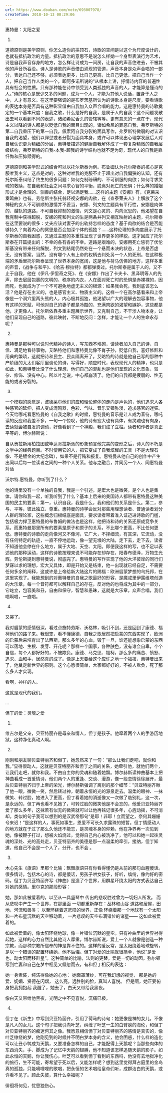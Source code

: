 ```yaml
---
url: https://www.douban.com/note/693007978/
createTime: 2018-10-13 00:29:06
---
```


惠特曼：太阳之爱

1.

道德原则是美学原则，你怎么造你的拱顶石，诗歌的空间是以这个为尺度设计的，也就有抵抗政治的力量。抵抗政治的意思不是说怎么样拗一个身型表演行为艺术，诗是自我声音存身的地方，怎么样让诗成为一间房，让自我的声音住进去，不被其他的声音所吞没。诗人是诗歌的声音借由涌现的管道，声音本身是众声合唱的一部分，表达自己还不够，必须表达更多，比自己更高，比自己更低，把自己当作一个人，把自己当作人类的一个，即阿多诺所说的“从根本上讲，抒情诗内容的普遍性具有社会的性质。只有那种能在诗中领受到人类孤独的声音的人，才能算是懂诗的人。”诗的核心是既少又多的问题，成为一个人，才能为其他人说话，置身于人之中，人才有意义。在这里要强调的是布罗茨基所认为的诗歌本身是尺度，要看诗歌的表达本身是否具有这种彰显借由自我加入众声合唱的能力。这是惠特曼的诗歌奠定的一个基本尺度：自我之歌，什么是好的自我，是属于人的自我？这个问题发散出去可以看到不同的表述，诸如希尼舌头的管辖等等。更有意思的一点在于，现代主义以降的诗人都是以贬低自我的面目出现的，诸如希尼的罪恶自我，弗罗斯特的第二自我重压下的第一自我，佩索阿自我分裂的面具写作，弗罗斯特微弱的对认识自我的渴望，他们以罪愆或者分裂为面具本身，或许可以体现出心理学发展后人对自我认识更为精细的分层，惠特曼描述的健康自我解体成了一套复杂精微的自我层级结构，弗罗斯特的自我-本我-超我的诗学结构也就不足为奇，现代人的自我是靠忏悔和压抑赎得的。

道德原则和美学形式的结合可以以托尔斯泰为例。布鲁姆认为托尔斯泰的核心是克服唯我主义，这点是对的，这种对唯我的克服不止于超出对自我偏狭的认知，还有托尔斯泰纠结了终生的很多问题：如何克制磅礴的、不可驯服的肉欲；如何寻求灵魂的救赎，在自我和社会之间寻求心智的平衡，脱离对死亡的恐惧；什么样的婚姻形式才是合理的、驯善的结合，足以满足我……这样的主题《安娜》有，《克莱采奏鸣曲》也有。劳伦斯主张托翁轻视安娜的肉欲，在《查泰莱夫人》上解放了这个神秘的女人不可驯顺的激情并不妥当，安娜、列文的主题具有平行性，安娜是肉体的、越轨的道路，不可自我抑制的激情，列文是心灵的、内向沉思的，他渴望在自我克制中获得超脱，安娜的死和列文的生是两条并列又相互映射的主题，托尔斯泰在这里要说的很多：丈夫应该对妻子的出轨持怎样的态度？基于肉欲的结合是否能够持久？向着内心的冥思是否会加深个体的孤独？……这种伦理的多向度展示了托尔斯泰的自我困惑，又通过主题的多重性呈现了世界更多的样貌，这才回应了托尔斯泰在开篇提出的：不幸的各有各的不幸。道路是艰难的，安娜用死亡惩罚了伏伦斯基没有带来任何解脱，列文到结尾仍然处在一个悬而未决的状态，上帝是否虚无，没有答案，当然，没有哪个人有上帝的权柄去判处另一个人的死刑。在这种极端的矛盾里托尔斯泰呈现了世界本身的宽阔，这是他与荷马仿佛的地方，这样多重的声音，《战争与和平》、《哈吉·穆拉特》都都弹奏过。托尔斯泰是属于人的，又不止于自我，他在《伊凡·伊里奇之死》、在《安娜》作出了卡夫卡、黑泽明等人的先声，除去层层包裹的文明的、秩序的内衣，人在面对死亡时的恐惧是赤裸裸的，因而死，也就成为了一个不可避免地虚无主义的根源：如果我会死，我到底该怎么活？他是存在主义的，也是感官主义、物质主义的。这样一个在高尔基看来和上帝像是一个洞穴里两头熊的人，内心极其孤独，他渴望以广大的理解去包容事物，他有这样的天赋，可他对自己的妻子都是冷酷的、充满肉欲的渴望和嫉妒，这些都是他，才更像人。托尔斯依靠多重主题展示世界，又克制自己，不干涉人物本身，让他们呈现自己的道路，彼此映射，不断地反问：怎样，才能让一个人的生命永存呢？ 

2.

惠特曼是那种可以说时代精神的诗人，写东西不堆砌，请读者加入自己的诗，自信、满足地看待事物，艾略特他们和惠特曼比像不肖子孙，贬低自我，喜好修辞和用典的繁琐，这就把诗和民主、民众隔离开了。艾略特的诗就是他自己写的那种中产阶级的太太们客厅里谈论的诗，写得好，顺应时代，表现现代人的精神，也只是如此，和惠特曼比没了什么理想，他们自己的混乱也是他们呈现的文化景象，驳杂、修饰、没有中心。所以叶芝说，中心都崩溃了。他们的自我都是疲弱的、性无能的或者分裂的。 

3.

 一个模糊的感觉是，波德莱尔他们的应和理论整体的走向是声色的，他们追求人各种感官的延伸，把人变成混鸣器，色彩、气味、音乐交错弥漫，追求感官的迷狂。今天给哪吒看惠特曼的《自我之歌》的时候，惠特曼的音乐是让人成为音符，哪吒读的反应和我差不多，一句一个惊叹，他的诗有宏大也有具体，有灵魂也有肉身，去读就会被自发的调动，好像看到了一个神殿，我们成了立柱。读者和作者是真正平等的，博尔赫斯说：

自从贺拉斯用柏拉图或毕达哥拉斯派的形象预言他完美的变形之后，诗人的不朽是文学中的经典题目。不时使用它的人，把它变成了自我炫耀的工具（不是大理石像、不是镀金的大纪念碑），如果不是行贿和报复。惠特曼从他自己的创作中产生出同以后每一位读者之间的一种个人关系。他与之融合，并同另一个人、同惠特曼对话

沃尔特.惠特曼，你听到了什么？

他的诗里没有一个单独的自我，我是一个引述，是宏大也是微笑，是个人也是集体，请你和我一起，听我听到了什么？基本上后来的美国诗人都带有惠特曼这种美国的民主的要素：第一，认识自我，我是什么，我和他们的关系是什么。第二，参与、平等，彼此独立、尊重。惠特曼的诗学会反对那些用理想读者、普通读者划分人群的理论家，这些概念归根结底是面具，要求读者带着准入证迈进诗歌的门槛，包括极力捍卫惠特曼的布鲁姆的做法也是这样，他把诗和诗的关系还原成竞争关系，而惠特曼那里所有的要素是原子和原子的关系，不比哪个更高，不比任何更低。惠特曼的诗歌的走向像河又不像河，它广大，不择细流，有其深，它流动，没有任何特定的轨迹，一直不停地运动，像一望无垠的大陆，走下去，走下去，读者不知道他会停在什么地方，属于大地、天空、太阳。即便我这样的写，也不足以表述他的那种运动，这样的诗歌按理来说不可能存在却存在，阳春布德泽，万物生光辉。劳伦斯提到惠特曼说，彻底完了。惠特曼的写作实现了他的大洋彼岸的同行们梦寐以求的理想，宏大又具体，即是开始又是结束，他一出现就已经自足，不需要任何多余的阐释，这或许是上帝给新大陆这片的赐福：欧洲启蒙梦想的乌托邦，在这里实现了。我能想到的对惠特曼的自我之歌最好的形容，是魔戒里伊露维塔创造的大乐章，每一个音符都可以解释自己的存在，反对他的也将成为其中的一部分，它屹立，包容美和丑，自由和保守，智慧和愚昧，这就是大乐章，众声合唱，我们唱啊唱，一直唱。 

4.

又哭了。

我对启蒙的感情很深，看过点施特劳斯、沃格林，吸引不到，还是回到了康德、福柯他们的路子来。我很笨，看不懂康德，自我之歌居然把启蒙的东西实现了，欧洲的启蒙后来培育出了法西斯，那么多年的心血，毁于一旦，谁还能想象启蒙的东西可以落地、生根、发芽、开花呢？那样一个国家，各种肤色，没有谁会自卑，个个自信，每个人都好好的，不被欺负。康德、马克思、福柯，那么多的痛苦、愤怒、追求、血和手，居然真的成了。像是上天要给这个应许之地一个福报，惠特曼出来了，他奠定新世界的原则。这个心愿很简单，大家都好好的，不被人欺负，死了那么多人才实现。

看啊，神样的人。

这就是现代的我们。

...



但丁的爱：灵魂之爱

1.

维吉尔是父亲，贝亚特丽齐是母亲和情人，但丁是孩子。他牵着两个人的手游历地狱，这种净化真动人啊。  

2.

刚刚和朋友聊贝亚特丽齐和但丁，她忽然来了一句：“那么让我们走吧，就你和我。”显得很动人。这就是贝亚特丽齐和但丁之间的关系，她牵引他，就他们两个，让我们走吧，就你和我。不由自主你的灵魂和随着她飘。博尔赫斯读神曲基本上把神曲看成一首爱情诗，他们两个人的重逢、交谈、漫游，像一段恋情徐徐展开，最后贝亚特丽齐归于上帝的荣光，博尔赫斯强调了离别的那个细节：“贝亚特丽齐瞅了他一眼，微微一笑，然后转过神，朝着永恒的光的源泉走去。温柔的眼神、一抹微笑、转过脸，她进入了更高，但丁看着她的消逝像又一次做了临别礼，这一次，是永远的，但丁再也看不见她了，可转过脸的微笑他是不会忘的，他爱贝亚特丽齐爱了那么多年，这抹若有似无的微笑就可以让他再铭记很多年，心旌动摇，不可消却。类似的句子我可以想到的是汉武帝那句“是耶！非耶！立而望之，奈何其姗姗兮来迟！”是这样的人，事死如事生，恩爱不可长久求露珠的短暂。但丁情感动人的地方就在于过了那么久他还不能忘，是灵魂本身的仰赖，他在净界再一次见到她，像被鞭子打过，想被火焰烧过，觉得自己内心被洗净了，他可以和她一起往灵魂的深处、光的高处走，贝亚特丽齐的美德是那一点温柔的牵引，接纳，但丁知道，他自己不会是一个人了，分开，也不会 。

3.

木心先生《旗语》里那个比喻：飘飘旗语只有你看得懂仍是从前的那句血腥傻话。很多情诗，包括木心的诗，都是傻话，男孩子哄女孩子，好听，缤纷，像约好的密码。但丁为贝亚特丽齐写《神曲》是造了个世界，用群星环绕太阳的方式表达自己对她的感情。里尔克的那段形容：


她，那如此被爱着的，以至从一具竖琴中
传出的悲叹胜过曾为一切妇人所发。
而从悲叹中产生一个世界，在那里面
一切都重新存在：丛林和山谷
道路和居屋，田地，河流和兽类；
以至环绕着这悲叹的世界，正像
环绕着那一个地球有一个太阳
和一片布星沉默的天空移动着，
一片悲叹的天空布满错位的诸星——
这如此被爱着的。


如此被爱着的，像太阳环绕地球，像一片错位沉默的星空。只有神曲里的世界衬得起她，这样的心力自然比其他诗人厚重。博尔赫斯说，爱上一个人就像是创造一种宗教，而那种宗教所信奉的神是靠不住的。这样的爱反常，是太阳绕着地球旋转，是以一个错误的配置环绕她，他不后悔。但丁对爱的比喻就很简单，他说“是爱也，动太阳而移群星”。这种简单的比喻，法则的更替，爱是一切的动因。弥尔顿写到亡妻和自己在梦中相见又倏忽而去，有和但丁相反的表达：


她一身素装，纯洁得像她的心地：
她面罩薄纱，可在我幻想的视觉，
那是她的爱、妩媚、贤德在闪熠，
这么亮，远胜别的脸，真叫人喜悦。
但是啊，她正要俯身把我拥抱起
我醒了，她去了，白天又带给我黑夜。


像白天又带给他黑夜，光明之中不见喜悦，沉痛已极。 

4.

但丁在《新生》中写到贝亚特丽齐，引用了荷马的诗句：她更像是神的女儿，不像是凡人的女儿。这个句子把我引向叶芝，纠缠了叶芝一生的白臂膀的海伦，和但丁对贝亚特丽齐的痴迷何其之像。我愿意相信但丁对贝亚特丽齐的感情是真实的，像叶芝缭绕的梦，他刚见到的时候并不明白梦本身的含义，他会困惑，什么样的造化可以让丑小鸭成为天鹅，又要准备怎样的自己，才能配得上天鹅呢？当那些肉体的东西消失，手、脚成为了记忆中天鹅的翅膊，他不知道该怎样追随天鹅的影子。如此永恒的天鹅，你让我伤心。叶芝可以看到但丁看到的东西吗，他没有去地狱净化的旅行，生不可能，寄希望于死以后，又能怎样呢？想到这里觉得拜占庭里的金鸟真的孤独，只能嘀哩哩的歌唱，把永恒的艺术唱给皇帝们听，成群洁白的天鹅，或许看不见了。顾此失彼，算什么幸福呢？ 

徘徊将何见，忧思独伤心。